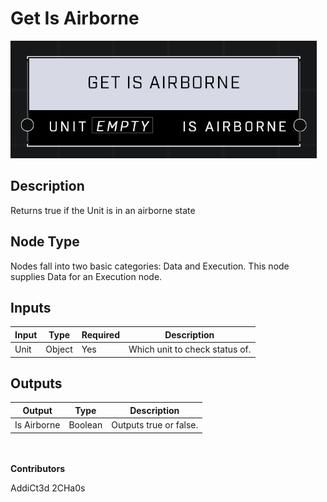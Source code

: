 # Get Is Airborne
![](../../../.gitbook/assets/get-is-airborne.png)
## Description
Returns true if the Unit is in an airborne state

## Node Type
Nodes fall into two basic categories: Data and Execution. This node supplies Data for an Execution node.

## Inputs
| Input | Type | Required | Description |
|------------------|------------------|----------|--------------------------------------------------------------|
| Unit | Object | Yes | Which unit to check status of. |

## Outputs
| Output | Type | Description |
|------------------|------------------|--------------------------------------------------------------|
| Is Airborne | Boolean | Outputs true or false. |

\
\
**Contributors**

AddiCt3d 2CHa0s
